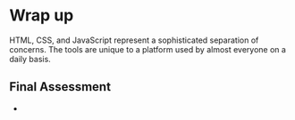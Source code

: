 # Wrap up

HTML, CSS, and JavaScript represent a sophisticated separation 
of concerns. The tools are unique to a platform used by almost
everyone on a daily basis. 

## Final Assessment

- 
